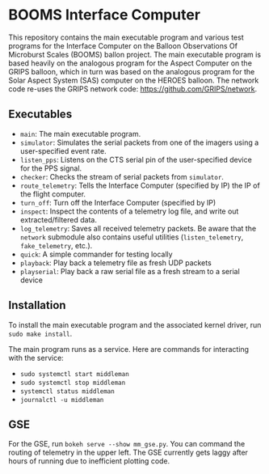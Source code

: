 # BOOMS Interface Computer

This repository contains the main executable program and various test programs for the Interface Computer on the Balloon Observations Of Microburst Scales (BOOMS) ballon project.
The main executable program is based heavily on the analogous program for the Aspect Computer on the GRIPS balloon, which in turn was based on the analogous program for the Solar Aspect System (SAS) computer on the HEROES balloon.
The network code re-uses the GRIPS network code: https://github.com/GRIPS/network.

## Executables
* `main`: The main executable program.
* `simulator`: Simulates the serial packets from one of the imagers using a user-specified event rate.
* `listen_pps`: Listens on the CTS serial pin of the user-specified device for the PPS signal.
* `checker`: Checks the stream of serial packets from `simulator`. 
* `route_telemetry`: Tells the Interface Computer (specified by IP) the IP of the flight computer.
* `turn_off`: Turn off the Interface Computer (specified by IP)
* `inspect`: Inspect the contents of a telemetry log file, and write out extracted/filtered data.
* `log_telemetry`: Saves all received telemetry packets.
  Be aware that the `network` submodule also contains useful utilities (`listen_telemetry`, `fake_telemetry`, etc.).
* `quick`: A simple commander for testing locally
* `playback`: Play back a telemetry file as fresh UDP packets
* `playserial`: Play back a raw serial file as a fresh stream to a serial device

## Installation
To install the main executable program and the associated kernel driver, run `sudo make install`.

The main program runs as a service.
Here are commands for interacting with the service:
* `sudo systemctl start middleman`
* `sudo systemctl stop middleman`
* `systemctl status middleman`
* `journalctl -u middleman`

## GSE
For the GSE, run `bokeh serve --show mm_gse.py`.
You can command the routing of telemetry in the upper left.
The GSE currently gets laggy after hours of running due to inefficient plotting code.
